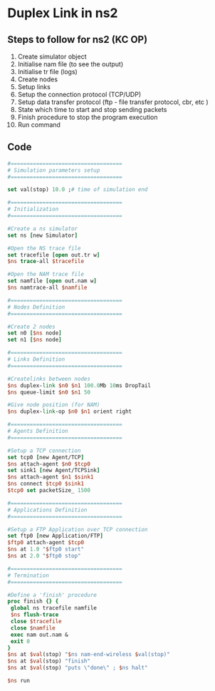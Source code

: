 # Duplex Link in ns2

## Steps to follow for ns2 (KC OP)

1. Create simulator object
2. Initialise nam file (to see the output)
3. Initialise tr file (logs)
4. Create nodes
5. Setup links
6. Setup the connection protocol (TCP/UDP)
7. Setup data transfer protocol (ftp - file transfer protocol, cbr, etc )
8. State which time to start and stop sending packets
9. Finish procedure to stop the program execution
10. Run command

## Code

```TCL
#===================================
# Simulation parameters setup
#===================================

set val(stop) 10.0 ;# time of simulation end

#===================================
# Initialization
#===================================

#Create a ns simulator
set ns [new Simulator]

#Open the NS trace file
set tracefile [open out.tr w]
$ns trace-all $tracefile

#Open the NAM trace file
set namfile [open out.nam w]
$ns namtrace-all $namfile

#===================================
# Nodes Definition
#===================================

#Create 2 nodes
set n0 [$ns node]
set n1 [$ns node]

#===================================
# Links Definition
#===================================

#Createlinks between nodes
$ns duplex-link $n0 $n1 100.0Mb 10ms DropTail
$ns queue-limit $n0 $n1 50

#Give node position (for NAM)
$ns duplex-link-op $n0 $n1 orient right

#===================================
# Agents Definition
#===================================

#Setup a TCP connection
set tcp0 [new Agent/TCP]
$ns attach-agent $n0 $tcp0
set sink1 [new Agent/TCPSink]
$ns attach-agent $n1 $sink1
$ns connect $tcp0 $sink1
$tcp0 set packetSize_ 1500

#===================================
# Applications Definition
#===================================

#Setup a FTP Application over TCP connection
set ftp0 [new Application/FTP]
$ftp0 attach-agent $tcp0
$ns at 1.0 "$ftp0 start"
$ns at 2.0 "$ftp0 stop"

#===================================
# Termination
#===================================

#Define a 'finish' procedure
proc finish {} {
 global ns tracefile namfile
 $ns flush-trace
 close $tracefile
 close $namfile
 exec nam out.nam &
 exit 0
}
$ns at $val(stop) "$ns nam-end-wireless $val(stop)"
$ns at $val(stop) "finish"
$ns at $val(stop) "puts \"done\" ; $ns halt"

$ns run
```
